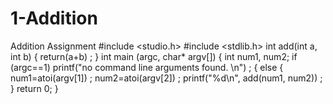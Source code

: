 # 1-Addition
Addition Assignment
#include <studio.h>
#include <stdlib.h>
int add(int a, int b) 
{
return(a+b) ;
}
int main (argc, char* argv[]) 
{
int num1, num2;
if (argc==1) 
printf("no command line arguments found. \n") ;
{
else {
num1=atoi(argv[1]) ;
num2=atoi(argv[2]) ;
printf("%d\n", add(num1, num2)) ;
}
return 0;
}

